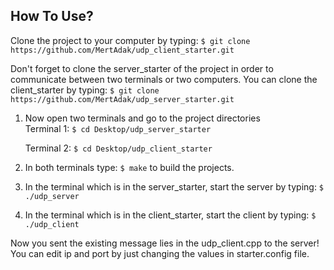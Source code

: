 ## How To Use?
Clone the project to your computer by typing:
```$ git clone https://github.com/MertAdak/udp_client_starter.git```

Don't forget to clone the server_starter of the project in order to communicate between two terminals or two computers.
You can clone the client_starter by typing:
```$ git clone https://github.com/MertAdak/udp_server_starter.git```

1) Now open two terminals and go to the project directories             
      Terminal 1: ```$ cd Desktop/udp_server_starter```
     
      Terminal 2: ```$ cd Desktop/udp_client_starter```
                   
2) In both terminals type: ```$ make``` to build the projects.

3) In the terminal which is in the server_starter, start the server by typing: ```$ ./udp_server```

4) In the terminal which is in the client_starter, start the client by typing: ```$ ./udp_client```

Now you sent the existing message lies in the udp_client.cpp to the server! You can edit ip and port by just changing the values in starter.config file.
